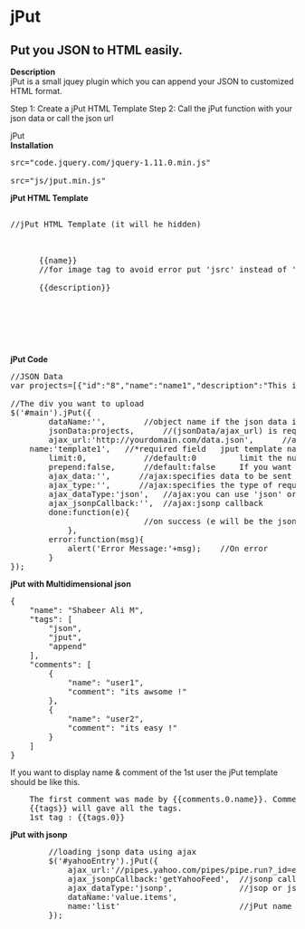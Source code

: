 
<h1>jPut</h1>
<h2>Put you JSON to HTML easily.</h2>

<b>Description</b><br/>
jPut is a small jquey plugin which you can append your JSON to customized HTML format.

Step 1: Create a jPut HTML Template
Step 2: Call the jPut function with your json data or call the json url

jPut<br/>
<b>Installation</b>

<pre>
src="code.jquery.com/jquery-1.11.0.min.js"
<!-- Adding jput file (Dont worry about the size its less than 2kb)-->
src="js/jput.min.js"
</pre>

<b>jPut HTML Template</b>
<pre>

//jPut HTML Template (it will he hidden)
<div jput="template1">
    <div class="items" id="item_{{id}}">
      <span>{{name}}</span>
      //for image tag to avoid error put 'jsrc' instead of 'src'
	  <img jsrc="/images/{{image_loc||default.jpg}}" alt=""/>
      <span>{{description}}</span>
    </div>
</div>

<div id="main">
</div>
</pre>

<b>jPut Code</b>

<pre>
//JSON Data    
var projects=[{"id":"8","name":"name1","description":"This is a test","image_loc":"image1.jpg"}, {"id":"9","name":"name2", "description":"Test 2","image_loc":"image2.jpg"}];

//The div you want to upload    
$('#main').jPut({
        dataName:'',        //object name if the json data is in specified object
        jsonData:projects,      //(jsonData/ajax_url) is required	your json data to append/prepend
        ajax_url:'http://yourdomain.com/data.json',      //ajax:Specifies the URL to send the request to. Default is the current page
	name:'template1',   //*required field	jput template name
        limit:0,            //default:0         limit the number of record to show
        prepend:false,      //default:false     If you want to prepend data make it true. By default data will append 
        ajax_data:'',      //ajax:specifies data to be sent to the server
        ajax_type:'',      //ajax:specifies the type of request. (GET or POST)
        ajax_dataType:'json',   //ajax:you can use 'json' or 'jsonp'. By deafult it will be json
        ajax_jsonpCallback:'',  //ajax:jsonp callback
        done:function(e){   
                            //on success (e will be the json data)
            },
        error:function(msg){
            alert('Error Message:'+msg);    //On error
        }
});
</pre>

<b>jPut with Multidimensional json</b>

<pre>
{
    "name": "Shabeer Ali M",
    "tags": [
        "json",
        "jput",
        "append"
    ],
    "comments": [
        {
            "name": "user1",
            "comment": "its awsome !"
        },
        {
            "name": "user2",
            "comment": "its easy !"
        }
    ]
}
</pre>
If you want to display name & comment of the 1st user the jPut template should be like this.

<pre>
    The first comment was made by {{comments.0.name}}. Comment : {{comments.0.comment}}
    {{tags}} will gave all the tags.
    1st tag : {{tags.0}}
</pre>


<b>jPut with jsonp</b>

<pre>
        //loading jsonp data using ajax
        $('#yahooEntry').jPut({
            ajax_url:'//pipes.yahoo.com/pipes/pipe.run?_id=e4e173cf75b0aa1b374b7987398d6091&_render=json&_callback=getYahooFeed',
            ajax_jsonpCallback:'getYahooFeed',  //jsonp call back
            ajax_dataType:'jsonp',              //jsop or json
            dataName:'value.items',         
            name:'list'                         //jPut name
        });
</pre>


